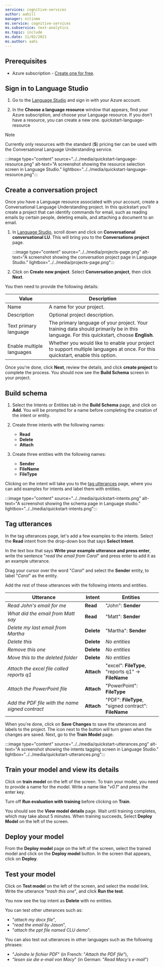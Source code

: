 ```yaml
---
services: cognitive-services
author: aahill
manager: nitinme
ms.service: cognitive-services
ms.subservice: text-analytics
ms.topic: include
ms.date: 11/02/2021
ms.author: aahi
---
```


## Prerequisites

* Azure subscription - [Create one for free](https://azure.microsoft.com/free/cognitive-services).

## Sign in to Language Studio

1. Go to the [Language Studio](https://language.azure.com/) and sign in with your Azure account. 

2. In the **Choose a language resource** window that appears, find your Azure subscription, and choose your Language resource. If you don't have a resource, you can create a new one.
quickstart-language-resource

> [!NOTE]
> Currently only resources with the standard (**S**) pricing tier can be used with the Conversational Language Understanding service.

:::image type="content" source="../../media/quickstart-language-resource.png" alt-text="A screenshot showing the resource selection screen in Language Studio." lightbox="../../media/quickstart-language-resource.png":::

## Create a conversation project

Once you have a Language resource associated with your account, create a Conversational Language Understanding project. In this quickstart you'll create a project that can identify commands for email, such as reading emails by certain people, deleting emails, and attaching a document to an email.

1. In [Language Studio](https://language.azure.com/), scroll down and click on **Conversational conversational LU**. This will bring you to the **Conversations project** page. 
 
    
    :::image type="content" source="../../media/projects-page.png" alt-text="A screenshot showing the conversation project page in Language Studio." lightbox="../../media/projects-page.png":::

2. Click on **Create new project**. Select **Conversation project**, then click **Next**.

You then need to provide the following details:

|Value  | Description  |
|---------|---------|
|Name     | A name for your project.        |
|Description    | Optional project description.        |
|Text primary language     | The primary language of your project. Your training data should primarily be in this language. For this quickstart, choose **English**.        |
|Enable multiple languages     |  Whether you would like to enable your project to support multiple languages at once. For this quickstart, enable this option.       |

Once you're done, click **Next**, review the details, and click **create project** to complete the process. You should now see the **Build Schema** screen in your project.

## Build schema

1. Select the Intents or Entities tab in the **Build Schema** page, and click on **Add**. You will be prompted for a name before completing the creation of the intent or entity.

2. Create three intents with the following names:
    - **Read**
    - **Delete**
    - **Attach**

3. Create three entities with the following names:
    - **Sender**
    - **FileName**
    - **FileType**


Clicking on the intent will take you to the [tag utterances](../../how-to/tag-utterances.md) page, where you can add examples for intents and label them with entities.


:::image type="content" source="../../media/quickstart-intents.png" alt-text="A screenshot showing the schema page in Language studio." lightbox="../../media/quickstart-intents.png":::

## Tag utterances

In the tag utterances page, let's add a few examples to the intents. Select the **Read** intent from the drop-down box that says **Select Intent**.

In the text box that says **Write your example utterance and press enter**, write the sentence "*read the email from Carol*" and press enter to add it as an example utterance.

Drag your cursor over the word "*Carol*" and select the **Sender** entity, to label "*Carol*" as the entity.

Add the rest of these utterances with the following intents and entities.

|Utterance|Intent|Entities|
|--|--|--|
|*Read John's email for me*|**Read**|"John": **Sender**|
|*What did the email from Matt say*|**Read**|"Matt": **Sender**|
|*Delete my last email from Martha*|**Delete**|"Martha": **Sender**|
|*Delete this*|**Delete**|_No entities_|
|*Remove this one*|**Delete**|_No entities_|
|*Move this to the deleted folder*|**Delete**|_No entities_|
|*Attach the excel file called reports q1*|**Attach**|"excel": **FileType**, <br> "reports q1" -> **FileName**|
|*Attach the PowerPoint file*|**Attach**|"PowerPoint": **FileType**|
|*Add the PDF file with the name signed contract* |**Attach**|"PDF": **FileType**, <br> "signed contract": **FileName**|


When you're done, click on **Save Changes** to save the utterances and labels to the project. The icon next to the button will turn green when the changes are saved. Next, go to the **Train Model** page.

:::image type="content" source="../../media/quickstart-utterances.png" alt-text="A screenshot showing the intents tagging screen in Language Studio." lightbox="../../media/quickstart-utterances.png":::

## Train your model and view its details

Click on **train model** on the left of the screen. To train your model, you need to provide a name for the model. Write a name like "*v0.1*" and press the enter key. 

Turn off **Run evaluation with training** before clicking on **Train**. 

You should see the **View model details** page. Wait until training completes, which may take about 5 minutes. When training succeeds, Select **Deploy Model** on the left of the screen.

## Deploy your model

From the **Deploy model** page on the left of the screen, select the trained model and click on the **Deploy model** button. In the screen that appears, click on **Deploy**.

## Test your model

Click on **Test model** on the left of the screen, and select the model link. Write the utterance "*trash this one*", and click **Run the test**. 

You now see the top intent as **Delete** with no entities.

You can test other utterances such as:
* "*attach my docx file*", 
* "*read the email by Jason*", 
* "*attach the ppt file named CLU demo*".

You can also test out utterances in other languages such as the following phrases:

* "*Joindre le fichier PDF*" (in French: "*Attach the PDF file*"), 
* "*lesen sie die e-mail von Macy*" (in German: "*Read Macy's e-mail*")
